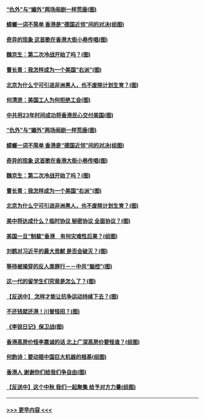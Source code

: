 #### [“仇外”与“媚外”两场闹剧一样荒唐(图)](../pages/p4/907689.md?t=09181944) 
#### [蟑螂一词不简单 香港是“德国近邻”间的对决(组图)](../pages/p4/907618.md?t=09181944) 
#### [奇异的现象 这首歌在香港大街小巷传唱(图)](../pages/p4/907583.md?t=09181944) 
#### [魏京生：第二次冷战开始了吗？(图)](../pages/p4/907581.md?t=09181944) 
#### [曹长青：我怎样成为一个美国“右派”(图)](../pages/p4/907580.md?t=09181944) 
#### [北京为什么宁可引进非洲黑人，也不废除计划生育？(图)](../pages/p4/907577.md?t=09181944) 
#### [何清涟：美国工人为何拒绝工会(图)](../pages/p4/907701.md?t=09181944) 
#### [中共用23年时间成功将香港民心交付美国(图)](../pages/p4/907698.md?t=09181944) 
#### [“仇外”与“媚外”两场闹剧一样荒唐(图)](../pages/p4/907689.md?t=09181944) 
#### [蟑螂一词不简单 香港是“德国近邻”间的对决(组图)](../pages/p4/907618.md?t=09181944) 
#### [奇异的现象 这首歌在香港大街小巷传唱(图)](../pages/p4/907583.md?t=09181944) 
#### [魏京生：第二次冷战开始了吗？(图)](../pages/p4/907581.md?t=09181944) 
#### [曹长青：我怎样成为一个美国“右派”(图)](../pages/p4/907580.md?t=09181944) 
#### [北京为什么宁可引进非洲黑人，也不废除计划生育？(图)](../pages/p4/907577.md?t=09181944) 
#### [美中将达成什么？临时协议 秘密协议 全面协议？(图)](../pages/p4/907576.md?t=09181944) 
#### [美国一旦“制裁”香港　有何灾难性后果？(组图)](../pages/p4/907575.md?t=09181944) 
#### [刘鹤对习近平的最大贡献 是否会破灭？(图)](../pages/p4/907509.md?t=09181944) 
#### [等待被揭穿的反人类罪行－－中共“脑控”(图)](../pages/p4/907167.md?t=09181944) 
#### [这一代的留学生们究竟是怎么了？(图)](../pages/p4/907473.md?t=09181944) 
#### [【反送中】 怎样才能让抗争运动持续下去？(图)](../pages/p4/907466.md?t=09181944) 
#### [不还钱就还港！川普怪招？(图)](../pages/p4/907474.md?t=09181944) 
#### [《李锐日记》保卫战(图)](../pages/p4/907465.md?t=09181944) 
#### [香港高房价怪李嘉诚的话 北上广深高房价要怪谁？(组图)](../pages/p4/907471.md?t=09181944) 
#### [何韵诗：要动摇中国巨大机器的根基(组图)](../pages/p4/907469.md?t=09181944) 
#### [香港人 谢谢你们给我们争自由(图)](../pages/p4/907402.md?t=09181944) 
#### [【反送中】这个中秋 我们一起聚集 给予对方力量(组图)](../pages/p4/907401.md?t=09181944) 

----
#### [ >>> 更早内容 <<< ](../indexes/p4-earlier.md)

